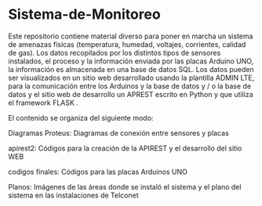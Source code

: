# Sistema-de-Monitoreo
Este repositorio contiene material diverso para poner en marcha un sistema de amenazas físicas (temperatura, humedad, voltajes, corrientes, calidad de gas). Los datos recopilados por los distintos tipos de sensores instalados, el proceso y la información enviada por las placas Arduino UNO, la información es almacenada en una base de datos SQL. Los datos pueden ser visualizados en un sitio web desarrollado usando la plantilla ADMIN LTE, para la comunicación entre los Arduinos y la base de datos y / o la base de datos y el sitio web de desarrollo un APREST escrito en Python y que utiliza el framework FLASK .

El contenido se organiza del siguiente modo:

Diagramas Proteus: Diagramas de conexión entre sensores y placas 

apirest2: Códigos para la creación de la APIREST y el desarrollo del sitio WEB

codigos finales: Códigos para las placas Arduinos UNO

Planos: Imágenes de las áreas donde se instaló el sistema y el plano del sistema en las instalaciones de Telconet

